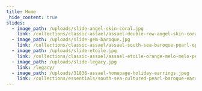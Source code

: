 ```yaml
---
title: Home
_hide_content: true
slides:
  - image_path: /uploads/slide-angel-skin-coral.jpg
    link: /collections/classic-assael/assael-double-row-angel-skin-coral-necklace/
  - image_path: /uploads/slide-gem-baroque.jpg
    link: /collections/classic-assael/assael-south-sea-baroque-pearl-opera-length-necklace/
  - image_path: /uploads/slide-etoile.jpg
    link: /collections/classic-assael/assael-etoile-orange-melo-melo-pendant/
  - image_path: /uploads/slide-legacy.jpg
    link: /legacy/
  - image_path: /uploads/31836-assael-homepage-holiday-earrings.jpeg
    link: /collections/essentials/south-sea-cultured-pearl-baroque-earrings/
---
```

